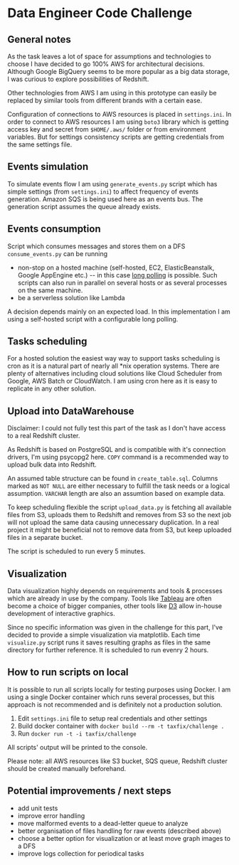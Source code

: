# Data Engineer Code Challenge

## General notes

As the task leaves a lot of space for assumptions and technologies to choose I have  decided to go 100% AWS for architectural decisions.
Although Google BigQuery seems to be more popular as a big data storage, I was curious to explore possibilities of Redshift. 

Other technologies from AWS I am using in this prototype can easily be replaced by similar tools from different brands with a certain ease.

Configuration of connections to AWS resources is placed in `settings.ini`. 
In order to connect to AWS resources I am using `boto3` library which is getting access key and secret from `$HOME/.aws/` folder or 
from environment variables. But for settings consistency scripts are getting credentials from the same settings file.


## Events simulation

To simulate events flow I am using `generate_events.py` script which has simple settings (from `settings.ini`) to affect frequency of events generation.
Amazon SQS is being used here as an events bus. The generation script assumes the queue already exists.
   

## Events consumption
 
Script which consumes messages and stores them on a DFS `consume_events.py` can be running 
* non-stop on a hosted machine (self-hosted, EC2, ElasticBeanstalk, Google AppEngine etc.) -- in this case 
  [long polling](https://docs.aws.amazon.com/AWSSimpleQueueService/latest/SQSDeveloperGuide/sqs-long-polling.html) is possible. 
  Such scripts can also run in parallel on several hosts or as several processes on the same machine. 
* be a serverless solution like Lambda 

A decision depends mainly on an expected load. In this implementation I am using a self-hosted script with a configurable 
long polling. 


## Tasks scheduling

For a hosted solution the easiest way way to support tasks scheduling is cron as it is a natural part of nearly all *nix operation systems. 
There are plenty of alternatives including cloud solutions like Cloud Scheduler from Google, AWS Batch or CloudWatch.
I am using cron here as it is easy to replicate in any other solution. 


## Upload into DataWarehouse

Disclaimer: I could not fully test this part of the task as I don't have access to a real Redshift cluster. 

As Redshift is based on PostgreSQL and is compatible with it's connection drivers, I'm using psycopg2 here.
`COPY` command is a recommended way to upload bulk data into Redshift.

An assumed table structure can be found in `create_table.sql`. Columns marked as `NOT NULL` are either necessary to
fulfill the task needs or a logical assumption. `VARCHAR` length are also an assumtion based on example data.

To keep scheduling flexible the script `upload_data.py` is fetching all available files from S3, uploads them to Redshift
and removes from S3 so the next job will not upload the same data causing unnecessary duplication. In a real project
it might be beneficial not to remove data from S3, but keep uploaded files in a separate bucket.

The script is scheduled to run every 5 minutes.
 

## Visualization

Data visualization highly depends on requirements and tools & processes which are already in use by the company. 
Tools like [Tableau](https://www.tableau.com/) are often become a choice of bigger companies, other tools like [D3](https://d3js.org/) allow in-house development of interactive graphics.

Since no specific information was given in the challenge for this part, I've decided to provide a simple visualization via matplotlib. 
Each time `visualize.py` script runs it saves resulting graphs as files in the same directory for further reference. 
It is scheduled to run evenry 2 hours.


## How to run scripts on local

It is possible to run all scripts locally for testing purposes using Docker. I am using a single Docker container which
runs several processes, but this approach is not recommended and is definitely not a production solution.

1. Edit `settings.ini` file to setup real credentials and other settings  
2. Build docker container with `docker build --rm -t taxfix/challenge .`
3. Run `docker run -t -i taxfix/challenge`
  
All scripts' output will be printed to the console.

Please note: all AWS resources like S3 bucket, SQS queue, Redshift cluster should be created manually beforehand. 

## Potential improvements / next steps

* add unit tests
* improve error handling
* move malformed events to a dead-letter queue to analyze
* better organisation of files handling for raw events (described above)
* choose a better option for visualization or at least move graph images to a DFS
* improve logs collection for periodical tasks
